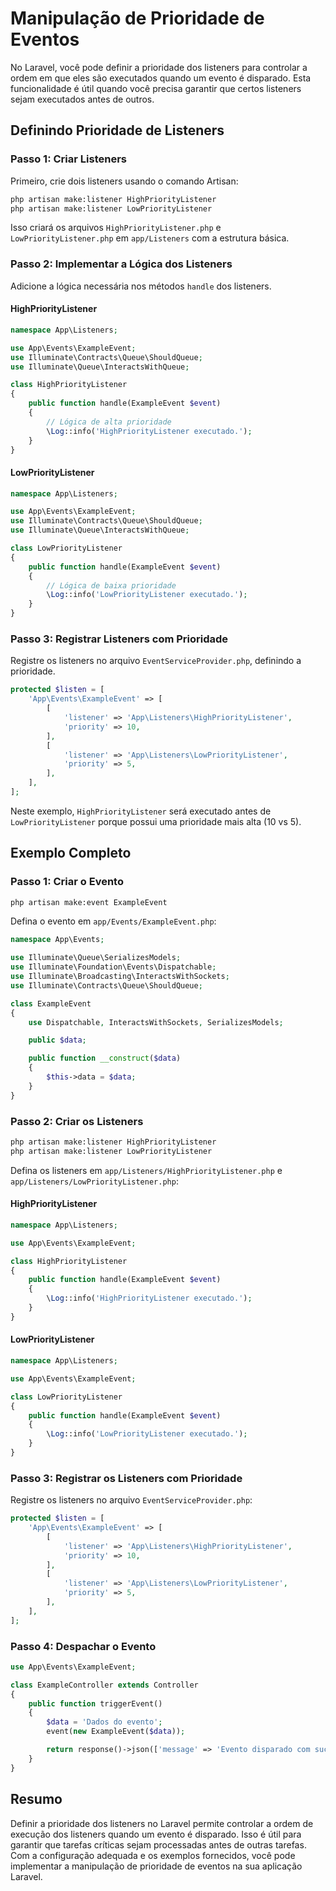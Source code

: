 # Manipulação de Prioridade de Eventos

No Laravel, você pode definir a prioridade dos listeners para controlar a ordem em que eles são executados quando um evento é disparado. Esta funcionalidade é útil quando você precisa garantir que certos listeners sejam executados antes de outros.

## Definindo Prioridade de Listeners

### Passo 1: Criar Listeners

Primeiro, crie dois listeners usando o comando Artisan:

```bash
php artisan make:listener HighPriorityListener
php artisan make:listener LowPriorityListener
```

Isso criará os arquivos `HighPriorityListener.php` e `LowPriorityListener.php` em `app/Listeners` com a estrutura básica.

### Passo 2: Implementar a Lógica dos Listeners

Adicione a lógica necessária nos métodos `handle` dos listeners.

#### HighPriorityListener

```php
namespace App\Listeners;

use App\Events\ExampleEvent;
use Illuminate\Contracts\Queue\ShouldQueue;
use Illuminate\Queue\InteractsWithQueue;

class HighPriorityListener
{
    public function handle(ExampleEvent $event)
    {
        // Lógica de alta prioridade
        \Log::info('HighPriorityListener executado.');
    }
}
```

#### LowPriorityListener

```php
namespace App\Listeners;

use App\Events\ExampleEvent;
use Illuminate\Contracts\Queue\ShouldQueue;
use Illuminate\Queue\InteractsWithQueue;

class LowPriorityListener
{
    public function handle(ExampleEvent $event)
    {
        // Lógica de baixa prioridade
        \Log::info('LowPriorityListener executado.');
    }
}
```

### Passo 3: Registrar Listeners com Prioridade

Registre os listeners no arquivo `EventServiceProvider.php`, definindo a prioridade.

```php
protected $listen = [
    'App\Events\ExampleEvent' => [
        [
            'listener' => 'App\Listeners\HighPriorityListener',
            'priority' => 10,
        ],
        [
            'listener' => 'App\Listeners\LowPriorityListener',
            'priority' => 5,
        ],
    ],
];
```

Neste exemplo, `HighPriorityListener` será executado antes de `LowPriorityListener` porque possui uma prioridade mais alta (10 vs 5).

## Exemplo Completo

### Passo 1: Criar o Evento

```bash
php artisan make:event ExampleEvent
```

Defina o evento em `app/Events/ExampleEvent.php`:

```php
namespace App\Events;

use Illuminate\Queue\SerializesModels;
use Illuminate\Foundation\Events\Dispatchable;
use Illuminate\Broadcasting\InteractsWithSockets;
use Illuminate\Contracts\Queue\ShouldQueue;

class ExampleEvent
{
    use Dispatchable, InteractsWithSockets, SerializesModels;

    public $data;

    public function __construct($data)
    {
        $this->data = $data;
    }
}
```

### Passo 2: Criar os Listeners

```bash
php artisan make:listener HighPriorityListener
php artisan make:listener LowPriorityListener
```

Defina os listeners em `app/Listeners/HighPriorityListener.php` e `app/Listeners/LowPriorityListener.php`:

#### HighPriorityListener

```php
namespace App\Listeners;

use App\Events\ExampleEvent;

class HighPriorityListener
{
    public function handle(ExampleEvent $event)
    {
        \Log::info('HighPriorityListener executado.');
    }
}
```

#### LowPriorityListener

```php
namespace App\Listeners;

use App\Events\ExampleEvent;

class LowPriorityListener
{
    public function handle(ExampleEvent $event)
    {
        \Log::info('LowPriorityListener executado.');
    }
}
```

### Passo 3: Registrar os Listeners com Prioridade

Registre os listeners no arquivo `EventServiceProvider.php`:

```php
protected $listen = [
    'App\Events\ExampleEvent' => [
        [
            'listener' => 'App\Listeners\HighPriorityListener',
            'priority' => 10,
        ],
        [
            'listener' => 'App\Listeners\LowPriorityListener',
            'priority' => 5,
        ],
    ],
];
```

### Passo 4: Despachar o Evento

```php
use App\Events\ExampleEvent;

class ExampleController extends Controller
{
    public function triggerEvent()
    {
        $data = 'Dados do evento';
        event(new ExampleEvent($data));

        return response()->json(['message' => 'Evento disparado com sucesso!']);
    }
}
```

## Resumo

Definir a prioridade dos listeners no Laravel permite controlar a ordem de execução dos listeners quando um evento é disparado. Isso é útil para garantir que tarefas críticas sejam processadas antes de outras tarefas. Com a configuração adequada e os exemplos fornecidos, você pode implementar a manipulação de prioridade de eventos na sua aplicação Laravel.
